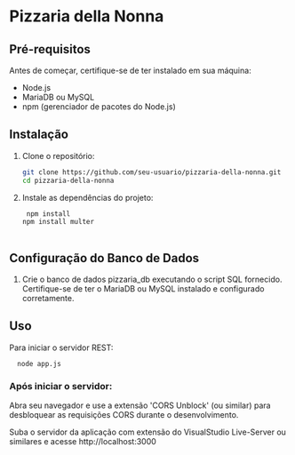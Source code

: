 # Pizzaria della Nonna

## Pré-requisitos

Antes de começar, certifique-se de ter instalado em sua máquina:

- Node.js
- MariaDB ou MySQL
- npm (gerenciador de pacotes do Node.js)

## Instalação

1. Clone o repositório:

   ```bash
   git clone https://github.com/seu-usuario/pizzaria-della-nonna.git
   cd pizzaria-della-nonna
   
2. Instale as dependências do projeto:

   ```bash
    npm install
   npm install multer
  
## Configuração do Banco de Dados
1. Crie o banco de dados pizzaria_db executando o script SQL fornecido. Certifique-se de ter o MariaDB ou MySQL instalado e configurado corretamente.

## Uso
Para iniciar o servidor REST:
     
      node app.js

### Após iniciar o servidor:
Abra seu navegador e use a extensão 'CORS Unblock' (ou similar) para desbloquear as requisições CORS durante o desenvolvimento.

Suba o servidor da aplicação com extensão do VisualStudio Live-Server ou similares e acesse http://localhost:3000
